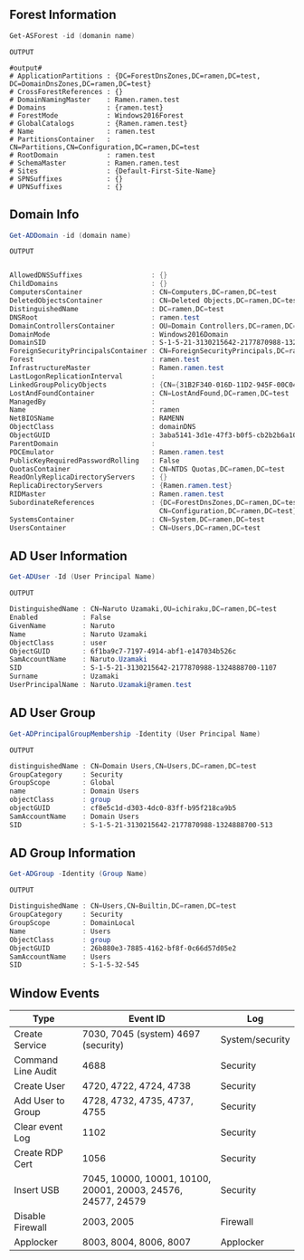 ## Forest Information
```Powershell
Get-ASForest -id (domanin name)
```
```OUTPUT```
```
#output#
# ApplicationPartitions : {DC=ForestDnsZones,DC=ramen,DC=test, DC=DomainDnsZones,DC=ramen,DC=test}
# CrossForestReferences : {}
# DomainNamingMaster    : Ramen.ramen.test
# Domains               : {ramen.test}
# ForestMode            : Windows2016Forest
# GlobalCatalogs        : {Ramen.ramen.test}
# Name                  : ramen.test
# PartitionsContainer   : CN=Partitions,CN=Configuration,DC=ramen,DC=test
# RootDomain            : ramen.test
# SchemaMaster          : Ramen.ramen.test
# Sites                 : {Default-First-Site-Name}
# SPNSuffixes           : {}
# UPNSuffixes           : {}
```

## Domain Info

```Powershell
Get-ADDomain -id (domain name)
```
```OUTPUT```
```Powershell

AllowedDNSSuffixes                 : {}
ChildDomains                       : {}
ComputersContainer                 : CN=Computers,DC=ramen,DC=test
DeletedObjectsContainer            : CN=Deleted Objects,DC=ramen,DC=test
DistinguishedName                  : DC=ramen,DC=test
DNSRoot                            : ramen.test
DomainControllersContainer         : OU=Domain Controllers,DC=ramen,DC=test
DomainMode                         : Windows2016Domain
DomainSID                          : S-1-5-21-3130215642-2177870988-1324888700
ForeignSecurityPrincipalsContainer : CN=ForeignSecurityPrincipals,DC=ramen,DC=test
Forest                             : ramen.test
InfrastructureMaster               : Ramen.ramen.test
LastLogonReplicationInterval       :
LinkedGroupPolicyObjects           : {CN={31B2F340-016D-11D2-945F-00C04FB984F9},CN=Policies,CN=System,DC=ramen,DC=test}
LostAndFoundContainer              : CN=LostAndFound,DC=ramen,DC=test
ManagedBy                          :
Name                               : ramen
NetBIOSName                        : RAMENN
ObjectClass                        : domainDNS
ObjectGUID                         : 3aba5141-3d1e-47f3-b0f5-cb2b2b6a1029
ParentDomain                       :
PDCEmulator                        : Ramen.ramen.test
PublicKeyRequiredPasswordRolling   : False
QuotasContainer                    : CN=NTDS Quotas,DC=ramen,DC=test
ReadOnlyReplicaDirectoryServers    : {}
ReplicaDirectoryServers            : {Ramen.ramen.test}
RIDMaster                          : Ramen.ramen.test
SubordinateReferences              : {DC=ForestDnsZones,DC=ramen,DC=test, DC=DomainDnsZones,DC=ramen,DC=test,
                                     CN=Configuration,DC=ramen,DC=test}
SystemsContainer                   : CN=System,DC=ramen,DC=test
UsersContainer                     : CN=Users,DC=ramen,DC=test

```
## AD User Information
```powershell
Get-ADUser -Id (User Principal Name)
```
```OUTPUT```
``` Powershell
DistinguishedName : CN=Naruto Uzamaki,OU=ichiraku,DC=ramen,DC=test
Enabled           : False
GivenName         : Naruto
Name              : Naruto Uzamaki
ObjectClass       : user
ObjectGUID        : 6f1ba9c7-7197-4914-abf1-e147034b526c
SamAccountName    : Naruto.Uzamaki
SID               : S-1-5-21-3130215642-2177870988-1324888700-1107
Surname           : Uzamaki
UserPrincipalName : Naruto.Uzamaki@ramen.test
```

## AD User Group
```Powershell
Get-ADPrincipalGroupMembership -Identity (User Principal Name)
```
```OUTPUT```
```Powershell
distinguishedName : CN=Domain Users,CN=Users,DC=ramen,DC=test
GroupCategory     : Security
GroupScope        : Global
name              : Domain Users
objectClass       : group
objectGUID        : cf8e5c1d-d303-4dc0-83ff-b95f218ca9b5
SamAccountName    : Domain Users
SID               : S-1-5-21-3130215642-2177870988-1324888700-513
```

## AD Group Information
```Powershell
Get-ADGroup -Identity (Group Name)  
```
```OUTPUT```
```Powershell
DistinguishedName : CN=Users,CN=Builtin,DC=ramen,DC=test
GroupCategory     : Security
GroupScope        : DomainLocal
Name              : Users
ObjectClass       : group
ObjectGUID        : 26b880e3-7885-4162-bf8f-0c66d57d05e2
SamAccountName    : Users
SID               : S-1-5-32-545
```

## Window Events

| Type | Event ID | Log |
| ------ | ------ | ------| 
| Create Service | 7030, 7045 (system) 4697 (security) | System/security |
| Command Line Audit | 4688 | Security |   
| Create User | 4720, 4722, 4724, 4738 | Security
| Add User to Group | 4728, 4732, 4735, 4737, 4755 | Security | 
| Clear event Log | 1102 | Security 
| Create RDP Cert | 1056 | Security 
| Insert USB | 7045, 10000, 10001, 10100, 20001, 20003, 24576, 24577, 24579 | Security 
| Disable Firewall | 2003, 2005 | Firewall
| Applocker | 8003, 8004, 8006, 8007 | Applocker | 